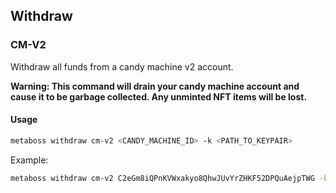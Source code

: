 ## Withdraw

### CM-V2

Withdraw all funds from a candy machine v2 account. 

**Warning: This command will drain your candy machine account and cause it to be garbage collected. Any unminted NFT items will be lost.**

#### Usage

```bash
metaboss withdraw cm-v2 <CANDY_MACHINE_ID> -k <PATH_TO_KEYPAIR>
```

Example:

```bash
metaboss withdraw cm-v2 C2eGm8iQPnKVWxakyo8QhwJUvYrZHKF52DPQuAejpTWG -k ./keypair.json
```